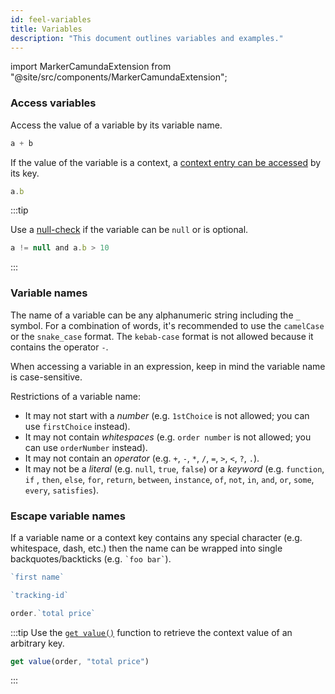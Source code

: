 ```yaml
---
id: feel-variables
title: Variables
description: "This document outlines variables and examples."
---
```


import MarkerCamundaExtension from "@site/src/components/MarkerCamundaExtension";

### Access variables

Access the value of a variable by its variable name.

```js
a + b
```

If the value of the variable is a context, a [context entry can be accessed](feel-context-expressions#get-entrypath) by its key. 

```js
a.b
```

:::tip

Use a [null-check](feel-boolean-expressions#null-check) if the variable can be `null` or is optional.

```js
a != null and a.b > 10 
```

:::

### Variable names

The name of a variable can be any alphanumeric string including the `_` symbol. For a combination of
words, it's recommended to use the `camelCase` or the `snake_case` format. The `kebab-case` format
is not allowed because it contains the operator `-`.

When accessing a variable in an expression, keep in mind the variable name is case-sensitive.

Restrictions of a variable name:

- It may not start with a *number* (e.g. `1stChoice` is not allowed; you can
  use `firstChoice` instead).
- It may not contain *whitespaces* (e.g. `order number` is not allowed; you can use `orderNumber`
  instead).
- It may not contain an *operator* (e.g. `+`, `-`, `*`, `/`, `=`, `>`, `<`, `?`, `.`).
- It may not be a *literal* (e.g. `null`, `true`, `false`) or a *keyword* (e.g. `function`, `if`
  , `then`, `else`, `for`, `return`, `between`, `instance`, `of`, `not`, `in`, `and`, `or`, `some`,
  `every`, `satisfies`).

### Escape variable names

<MarkerCamundaExtension></MarkerCamundaExtension>

If a variable name or a context key contains any special character (e.g. whitespace, dash, etc.)
then the name can be wrapped into single backquotes/backticks (e.g. ``` `foo bar` ```).

```js
`first name`

`tracking-id`

order.`total price`
```

:::tip
Use the [`get value()`](../builtin-functions/feel-built-in-functions-context.md#get-value) function
to retrieve the context value of an arbitrary key.

```js
get value(order, "total price")
```
:::
